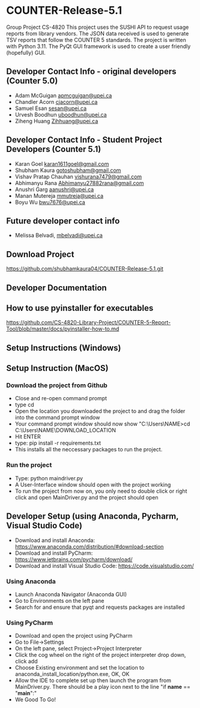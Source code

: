 # COUNTER-Release-5.1
Group Project CS-4820
This project uses the SUSHI API to request usage reports from library vendors. The JSON data received is used to generate TSV reports that follow the COUNTER 5 standards.
The project is written with Python 3.11. The PyQt GUI framework is used to create a user friendly (hopefully) GUI.

## Developer Contact Info - original developers (Counter 5.0)
- Adam McGuigan apmcguigan@upei.ca
- Chandler Acorn cjacorn@upei.ca
- Samuel Esan sesan@upei.ca
- Urvesh Boodhun uboodhun@upei.ca
- Ziheng Huang Zihhuang@upei.ca

## Developer Contact Info - Student Project Developers (Counter 5.1)
- Karan Goel karan1611goel@gmail.com 
- Shubham Kaura gotoshubham@gmail.com
- Vishav Pratap Chauhan vishurana7479@gmail.com
- Abhimanyu Rana Abhimanyu27882rana@gmail.com
- Anushri Garg aanushri@upei.ca
- Manan Mutereja mmutreja@upei.ca
- Boyu Wu bwu7676@upei.ca

## Future developer contact info
- Melissa Belvadi, mbelvadi@upei.ca

## Download Project 
https://github.com/shubhamkaura04/COUNTER-Release-5.1.git

## Developer Documentation

## How to use pyinstaller for executables
https://github.com/CS-4820-Library-Project/COUNTER-5-Report-Tool/blob/master/docs/pyinstaller-how-to.md

## Setup Instructions (Windows)

## Setup Instruction (MacOS)

### Download the project from Github
- Close and re-open command prompt
- type cd
- Open the location you downloaded the project to and drag the folder into the command prompt window
- Your command prompt window should now show "C:\Users\NAME>cd C:\Users\NAME\DOWNLOAD_LOCATION
- Hit ENTER
- type: pip install -r requirements.txt
- This installs all the neccessary packages to run the project.

### Run the project
- Type: python maindriver.py
- A User-Interface window should open with the project working
- To run the project from now on, you only need to double click or right click and open MainDriver.py and the project should open

## Developer Setup (using Anaconda, Pycharm, Visual Studio Code)
- Download and install Anaconda: https://www.anaconda.com/distribution/#download-section
- Download and install PyCharm: https://www.jetbrains.com/pycharm/download/
- Download and install Visual Studio Code: https://code.visualstudio.com/ 

### Using Anaconda
- Launch Anaconda Navigator (Anaconda GUI)
- Go to Environments on the left pane
- Search for and ensure that pyqt and requests packages are installed

### Using PyCharm
- Download and open the project using PyCharm
- Go to File->Settings
- On the left pane, select Project->Project Interpreter
- Click the cog wheel on the right of the project interpreter drop down, click add
- Choose Existing environment and set the location to anaconda_install_location/python.exe, OK, OK
- Allow the IDE to complete set up then launch the program from MainDriver.py. There should be a play icon next to the line "if __name__ == "__main__":"
- We Good To Go!
